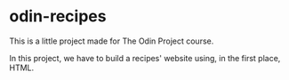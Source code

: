 # odin-recipes

This is a little project made for The Odin Project course. 

In this project, we have to build a recipes' website using, in the first place, HTML.